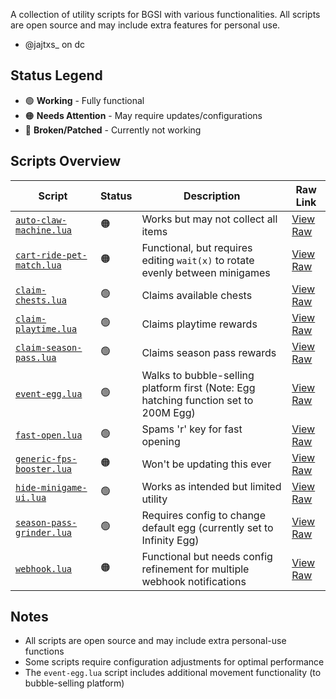 A collection of utility scripts for BGSI with various functionalities. All scripts are open source and may include extra features for personal use.

- @jajtxs_ on dc

## Status Legend

- 🟢 **Working** - Fully functional
- 🟠 **Needs Attention** - May require updates/configurations
- 🔴 **Broken/Patched** - Currently not working

## Scripts Overview

| Script | Status | Description | Raw Link |
|--------|--------|-------------|----------|
| [`auto-claw-machine.lua`](#) | 🟠 | Works but may not collect all items | [View Raw](https://raw.githubusercontent.com/7Boxes/BGSI/refs/heads/main/auto-claw-machine.lua) |
| [`cart-ride-pet-match.lua`](#) | 🟠 | Functional, but requires editing `wait(x)` to rotate evenly between minigames | [View Raw](https://raw.githubusercontent.com/7Boxes/BGSI/refs/heads/main/cart-ride-pet-match.lua) |
| [`claim-chests.lua`](#) | 🟢 | Claims available chests | [View Raw](https://raw.githubusercontent.com/7Boxes/BGSI/refs/heads/main/claim-chests.lua) |
| [`claim-playtime.lua`](#) | 🟢 | Claims playtime rewards | [View Raw](https://raw.githubusercontent.com/7Boxes/BGSI/refs/heads/main/claim-playtime.lua) |
| [`claim-season-pass.lua`](#) | 🟢 | Claims season pass rewards | [View Raw](https://raw.githubusercontent.com/7Boxes/BGSI/refs/heads/main/claim-season-pass.lua) |
| [`event-egg.lua`](#) | 🟢 | Walks to bubble-selling platform first (Note: Egg hatching function set to 200M Egg) | [View Raw](https://raw.githubusercontent.com/7Boxes/BGSI/refs/heads/main/event-egg.lua) |
| [`fast-open.lua`](#) | 🟢 | Spams 'r' key for fast opening | [View Raw](https://raw.githubusercontent.com/7Boxes/BGSI/refs/heads/main/fast-open.lua) |
| [`generic-fps-booster.lua`](#) | 🟠 | Won't be updating this ever | [View Raw](https://raw.githubusercontent.com/7Boxes/BGSI/refs/heads/main/generic-fps-booster.lua) |
| [`hide-minigame-ui.lua`](#) | 🟢 | Works as intended but limited utility | [View Raw](https://raw.githubusercontent.com/7Boxes/BGSI/refs/heads/main/hide-minigame-ui.lua) |
| [`season-pass-grinder.lua`](#) | 🟢 | Requires config to change default egg (currently set to Infinity Egg) | [View Raw](https://raw.githubusercontent.com/7Boxes/BGSI/refs/heads/main/season-pass-grinder.lua) |
| [`webhook.lua`](#) | 🟠 | Functional but needs config refinement for multiple webhook notifications | [View Raw](https://raw.githubusercontent.com/7Boxes/BGSI/refs/heads/main/webhook.lua) |

## Notes

- All scripts are open source and may include extra personal-use functions
- Some scripts require configuration adjustments for optimal performance
- The `event-egg.lua` script includes additional movement functionality (to bubble-selling platform)
